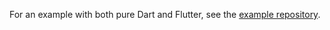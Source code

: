 For an example with both pure Dart and Flutter, see the [example repository](https://github.com/nmfisher/thermion_examples).
